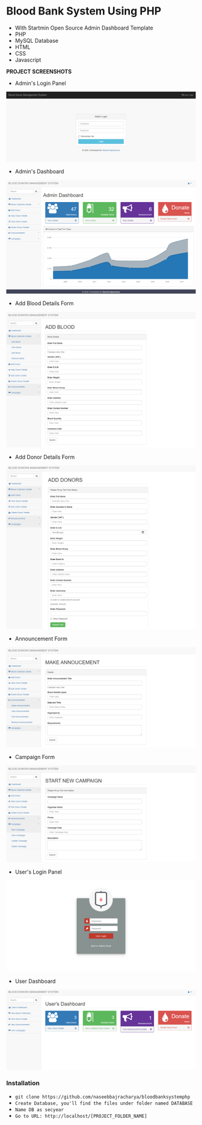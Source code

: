 # Blood Bank System Using PHP
- With Startmin Open Source Admin Dashboard Template
- PHP
- MySQL Database
- HTML
- CSS
- Javascript


**PROJECT SCREENSHOTS**

- Admin's Login Panel

![](prototype1.png)

- Admin's Dashboard

![](prototype2.png)

- Add Blood Details Form

![](prototype06.png)

- Add Donor Details Form

![](prototype3.png)

- Announcement Form

![](prototype4.png)

- Campaign Form

![](prototype5.png)

- User's Login Panel

![](prototype07.png)

- User Dashboard

![](prototype8.png)


### Installation

- `git clone https://github.com/naseebbajracharya/bloodbanksystemphp`
- `Create Database, you'll find the files under folder named DATABASE`
- `Name DB as secyear`
- `Go to URL: http://localhost/[PROJECT_FOLDER_NAME]`